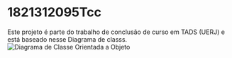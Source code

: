 # 1821312095Tcc
Este projeto é parte do trabalho de conclusão de curso em TADS (UERJ) e está baseado nesse Diagrama de classs.
![Diagrama de Classe Orientada a Objeto](https://user-images.githubusercontent.com/56489780/213020550-4320681a-8237-4740-a4e9-06389e5a6ff1.png)
